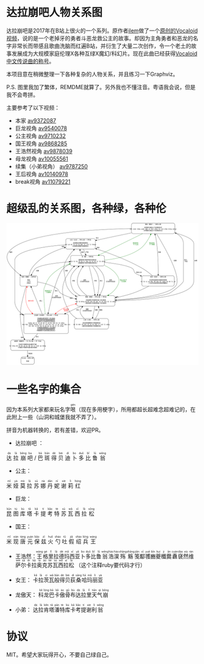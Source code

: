 # 达拉崩吧人物关系图

达拉崩吧是2017年在B站上很火的一个系列。原作者[ilem](https://space.bilibili.com/3379951)做了一个[原创的Vocaloid视频](https://www.bilibili.com/video/av9372087/)，说的是一个老掉牙的勇者斗恶龙救公主的故事。却因为主角勇者和恶龙的名字非常长而带感且歌曲洗脑而红遍B站，并衍生了大量二次创作，令一个老土的故事发展成为大规模家庭伦理X各种互绿X魔幻/科幻片。现在此曲已经获得[Vocaloid中文传说曲的称号](https://zh.moegirl.org/zh-hans/%E8%BE%BE%E6%8B%89%E5%B4%A9%E5%90%A7)。

本项目意在稍微整理一下各种复杂的人物关系，并且练习一下Graphviz。

P.S. 图里我加了繁体，REMDME就算了。另外我也不懂注音。粤语我会说，但是我不会粤拼。

主要参考了以下视频：

* 本家 [av9372087](https://www.bilibili.com/video/av9372087/)
* 巨龙视角 [av9540078](https://www.bilibili.com/video/av9540078/)
* 公主视角 [av9710232](https://www.bilibili.com/video/av9710232/)
* 国王视角 [av9868285](https://www.bilibili.com/video/av9868285/)
* 王浩然视角 [av9878039](https://www.bilibili.com/video/av9878039/)
* 母龙视角 [av10055561](https://www.bilibili.com/video/av10055561/)
* 续集（小弟视角） [av9787250](https://www.bilibili.com/video/av9787250/)
* 王后视角 [av10140978](https://www.bilibili.com/video/av10140978/)
* break视角 [av11079221](https://www.bilibili.com/video/av11079221/)

# 超级乱的关系图，各种绿，各种伦

![alt text](daLaBengba.gv.svg)

# 一些名字的集合

因为本系列大家都来玩名字<ruby>哏<rp>(</rp><rt>gén</rt><rp>)</rp></ruby>（现在多用梗字），所用都超长超难念超难记的，在此附上一些（山洞和城堡我就不弄了）。

拼音为机器转换的，若有差错，欢迎PR。

* 达拉崩吧 ：
<ruby>
达<rp>(</rp><rt>dá</rt><rp>)</rp>
</ruby>
<ruby>
拉<rp>(</rp><rt>lā</rt><rp>)</rp>
</ruby>
<ruby>
崩<rp>(</rp><rt>bēng</rt><rp>)</rp>
</ruby>
<ruby>
吧<rp>(</rp><rt>ba</rt><rp>)</rp>
</ruby>
/
<ruby>
巴<rp>(</rp><rt>bā</rt><rp>)</rp>
</ruby>
<ruby>
斑<rp>(</rp><rt>bān</rt><rp>)</rp>
</ruby>
<ruby>
得<rp>(</rp><rt>dé</rt><rp>)</rp>
</ruby>
<ruby>
贝<rp>(</rp><rt>bèi</rt><rp>)</rp>
</ruby>
<ruby>
迪<rp>(</rp><rt>dí</rt><rp>)</rp>
</ruby>
<ruby>
卜<rp>(</rp><rt>bo</rt><rp>)</rp>
</ruby>
<ruby>
多<rp>(</rp><rt>duō</rt><rp>)</rp>
</ruby>
<ruby>
比<rp>(</rp><rt>bǐ</rt><rp>)</rp>
</ruby>
<ruby>
鲁<rp>(</rp><rt>lǔ</rt><rp>)</rp>
</ruby>
<ruby>
翁<rp>(</rp><rt>wēng</rt><rp>)</rp>
</ruby>

* 公主：
<ruby>
米<rp>(</rp><rt>mǐ</rt><rp>)</rp>
</ruby>
<ruby>
娅<rp>(</rp><rt>yà</rt><rp>)</rp>
</ruby>
<ruby>
莫<rp>(</rp><rt>mò</rt><rp>)</rp>
</ruby>
<ruby>
拉<rp>(</rp><rt>lā</rt><rp>)</rp>
</ruby>
<ruby>
苏<rp>(</rp><rt>sū</rt><rp>)</rp>
</ruby>
<ruby>
娜<rp>(</rp><rt>nà</rt><rp>)</rp>
</ruby>
<ruby>
丹<rp>(</rp><rt>dān</rt><rp>)</rp>
</ruby>
<ruby>
妮<rp>(</rp><rt>nī</rt><rp>)</rp>
</ruby>
<ruby>
谢<rp>(</rp><rt>xiè</rt><rp>)</rp>
</ruby>
<ruby>
莉<rp>(</rp><rt>lì</rt><rp>)</rp>
</ruby>
<ruby>
红<rp>(</rp><rt>hóng</rt><rp>)</rp>
</ruby>

* 巨龙：
<ruby>
昆<rp>(</rp><rt>kūn</rt><rp>)</rp>
</ruby>
<ruby>
图<rp>(</rp><rt>tú</rt><rp>)</rp>
</ruby>
<ruby>
库<rp>(</rp><rt>kù</rt><rp>)</rp>
</ruby>
<ruby>
塔<rp>(</rp><rt>tǎ</rt><rp>)</rp>
</ruby>
<ruby>
卡<rp>(</rp><rt>kǎ</rt><rp>)</rp>
</ruby>
<ruby>
提<rp>(</rp><rt>tí</rt><rp>)</rp>
</ruby>
<ruby>
考<rp>(</rp><rt>kǎo</rt><rp>)</rp>
</ruby>
<ruby>
特<rp>(</rp><rt>tè</rt><rp>)</rp>
</ruby>
<ruby>
苏<rp>(</rp><rt>sū</rt><rp>)</rp>
</ruby>
<ruby>
瓦<rp>(</rp><rt>wǎ</rt><rp>)</rp>
</ruby>
<ruby>
西<rp>(</rp><rt>xī</rt><rp>)</rp>
</ruby>
<ruby>
拉<rp>(</rp><rt>lā</rt><rp>)</rp>
</ruby>
<ruby>
松<rp>(</rp><rt>sōng</rt><rp>)</rp>
</ruby>

* 国王：
<ruby>
米<rp>(</rp><rt>mǐ</rt><rp>)</rp>
</ruby>
<ruby>
现<rp>(</rp><rt>xiàn</rt><rp>)</rp>
</ruby>
<ruby>
唐<rp>(</rp><rt>táng</rt><rp>)</rp>
</ruby>
<ruby>
元<rp>(</rp><rt>yuán</rt><rp>)</rp>
</ruby>
<ruby>
保<rp>(</rp><rt>bǎo</rt><rp>)</rp>
</ruby>
<ruby>
兹<rp>(</rp><rt>zī</rt><rp>)</rp>
</ruby>
<ruby>
火<rp>(</rp><rt>huǒ</rt><rp>)</rp>
</ruby>
<ruby>
勺<rp>(</rp><rt>sháo</rt><rp>)</rp>
</ruby>
<ruby>
吐<rp>(</rp><rt>tǔ</rt><rp>)</rp>
</ruby>
<ruby>
假<rp>(</rp><rt>jiǎ</rt><rp>)</rp>
</ruby>
<ruby>
绍<rp>(</rp><rt>shào</rt><rp>)</rp>
</ruby>
<ruby>
兵<rp>(</rp><rt>bīng</rt><rp>)</rp>
</ruby>
<ruby>
王<rp>(</rp><rt>wáng</rt><rp>)</rp>
</ruby>

* 王浩然：
<ruby>王<rp>(</rp><rt>wáng</rt><rp>(</rp></ruby><ruby>格<rp>(</rp><rt>gé</rt><rp>(</rp></ruby><ruby>里<rp>(</rp><rt>lǐ</rt><rp>(</rp></ruby><ruby>拉<rp>(</rp><rt>lā</rt><rp>(</rp></ruby><ruby>德<rp>(</rp><rt>dé</rt><rp>(</rp></ruby><ruby>玛<rp>(</rp><rt>mǎ</rt><rp>(</rp></ruby><ruby>西<rp>(</rp><rt>xī</rt><rp>(</rp></ruby><ruby>亚<rp>(</rp><rt>yǎ</rt><rp>(</rp></ruby><ruby>卜<rp>(</rp><rt>bo</rt><rp>(</rp></ruby><ruby>多<rp>(</rp><rt>duō</rt><rp>(</rp></ruby><ruby>比<rp>(</rp><rt>bǐ</rt><rp>(</rp></ruby><ruby>鲁<rp>(</rp><rt>lǔ</rt><rp>(</rp></ruby><ruby>翁<rp>(</rp><rt>wēng</rt><rp>(</rp></ruby><ruby>浩<rp>(</rp><rt>hào</rt><rp>(</rp></ruby><ruby>淏<rp>(</rp><rt>hào</rt><rp>(</rp></ruby><ruby>殇<rp>(</rp><rt>shāng</rt><rp>(</rp></ruby><ruby>觞<rp>(</rp><rt>shāng</rt><rp>(</rp></ruby><ruby>笺<rp>(</rp><rt>jiān</rt><rp>(</rp></ruby><ruby>酅<rp>(</rp><rt>xī</rt><rp>(</rp></ruby><ruby>彟<rp>(</rp><rt>yuē</rt><rp>(</rp></ruby><ruby>豳<rp>(</rp><rt>bīn</rt><rp>(</rp></ruby><ruby>夔<rp>(</rp><rt>kuí</rt><rp>(</rp></ruby><ruby>櫼<rp>(</rp><rt>ji</rt><rp>(</rp></ruby><ruby>爨<rp>(</rp><rt>ān</rt><rp>(</rp></ruby><ruby>纛<rp>(</rp><rt>cuàn</rt><rp>(</rp></ruby><ruby>褎<rp>(</rp><rt>dào</rt><rp>(</rp></ruby><ruby>然<rp>(</rp><rt>xiù</rt><rp>(</rp></ruby><ruby>维<rp>(</rp><rt>rán</rt><rp>(</rp></ruby><ruby>萨<rp>(</rp><rt>wéi</rt><rp>(</rp></ruby><ruby>尔<rp>(</rp><rt>sà</rt><rp>(</rp></ruby><ruby>卡<rp>(</rp><rt>ěr</rt><rp>(</rp></ruby><ruby>拉<rp>(</rp><rt>kǎ</rt><rp>(</rp></ruby><ruby>奥<rp>(</rp><rt>lā</rt><rp>(</rp></ruby><ruby>克<rp>(</rp><rt>ào</rt><rp>(</rp></ruby><ruby>苏<rp>(</rp><rt>kè</rt><rp>(</rp></ruby><ruby>瓦<rp>(</rp><rt>sū</rt><rp>(</rp></ruby><ruby>西<rp>(</rp><rt>wǎ</rt><rp>(</rp></ruby><ruby>拉<rp>(</rp><rt>xī</rt><rp>(</rp></ruby><ruby>松<rp>(</rp><rt>lā</rt><rp>(</rp></ruby>
（这个注释ruby要代码才行）

* 女王：
<ruby>卡<rp>(</rp><rt>kǎ</rt><rp>(</rp></ruby><ruby>拉<rp>(</rp><rt>lā</rt><rp>(</rp></ruby><ruby>茨<rp>(</rp><rt>cí</rt><rp>(</rp></ruby><ruby>瓦<rp>(</rp><rt>wǎ</rt><rp>(</rp></ruby><ruby>般<rp>(</rp><rt>bān</rt><rp>(</rp></ruby><ruby>得<rp>(</rp><rt>dé</rt><rp>(</rp></ruby><ruby>贝<rp>(</rp><rt>bèi</rt><rp>(</rp></ruby><ruby>荻<rp>(</rp><rt>dí</rt><rp>(</rp></ruby><ruby>桑<rp>(</rp><rt>sāng</rt><rp>(</rp></ruby><ruby>哈<rp>(</rp><rt>hā</rt><rp>(</rp></ruby><ruby>玛<rp>(</rp><rt>mǎ</rt><rp>(</rp></ruby><ruby>丽<rp>(</rp><rt>lì</rt><rp>(</rp></ruby><ruby>亚<rp>(</rp><rt>yà</rt><rp>(</rp></ruby>

* 龙傲天：
<ruby>科<rp>(</rp><rt>kē</rt><rp>(</rp></ruby><ruby>龙<rp>(</rp><rt>lóng</rt><rp>(</rp></ruby><ruby>巴<rp>(</rp><rt>bā</rt><rp>(</rp></ruby><ruby>卡<rp>(</rp><rt>kǎ</rt><rp>(</rp></ruby><ruby>傲<rp>(</rp><rt>ào</rt><rp>(</rp></ruby><ruby>骨<rp>(</rp><rt>gǔ</rt><rp>(</rp></ruby><ruby>布<rp>(</rp><rt>bù</rt><rp>(</rp></ruby><ruby>达<rp>(</rp><rt>dá</rt><rp>(</rp></ruby><ruby>拉<rp>(</rp><rt>lā</rt><rp>(</rp></ruby><ruby>里<rp>(</rp><rt>lǐ</rt><rp>(</rp></ruby><ruby>天<rp>(</rp><rt>tiān</rt><rp>(</rp></ruby><ruby>气<rp>(</rp><rt>qì</rt><rp>(</rp></ruby><ruby>崩<rp>(</rp><rt>bēng</rt><rp>(</rp></ruby>

* 小弟：
<ruby>达<rp>(</rp><rt>dá</rt><rp>(</rp></ruby><ruby>拉<rp>(</rp><rt>lā</rt><rp>(</rp></ruby><ruby>肯<rp>(</rp><rt>kěn</rt><rp>(</rp></ruby><ruby>塔<rp>(</rp><rt>tǎ</rt><rp>(</rp></ruby><ruby>潘<rp>(</rp><rt>pān</rt><rp>(</rp></ruby><ruby>特<rp>(</rp><rt>tè</rt><rp>(</rp></ruby><ruby>库<rp>(</rp><rt>kù</rt><rp>(</rp></ruby><ruby>卡<rp>(</rp><rt>kǎ</rt><rp>(</rp></ruby><ruby>考<rp>(</rp><rt>kǎo</rt><rp>(</rp></ruby><ruby>提<rp>(</rp><rt>tí</rt><rp>(</rp></ruby><ruby>谢<rp>(</rp><rt>xiè</rt><rp>(</rp></ruby><ruby>利<rp>(</rp><rt>lì</rt><rp>(</rp></ruby><ruby>翁<rp>(</rp><rt>wēng</rt><rp>(</rp></ruby>

# 协议
MIT。希望大家玩得开心，不要自己绿自己。